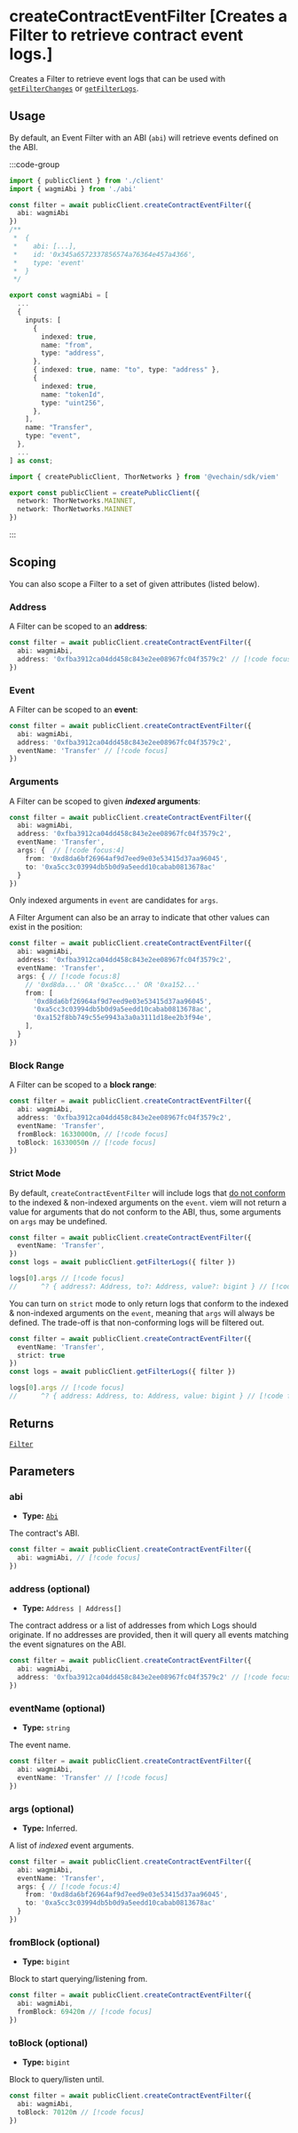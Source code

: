 # createContractEventFilter [Creates a Filter to retrieve contract event logs.]

Creates a Filter to retrieve event logs that can be used with [`getFilterChanges`](/docs/actions/public/getFilterChanges) or [`getFilterLogs`](/docs/actions/public/getFilterLogs).

## Usage

By default, an Event Filter with an ABI (`abi`) will retrieve events defined on the ABI.

:::code-group

```ts [example.ts]
import { publicClient } from './client'
import { wagmiAbi } from './abi'

const filter = await publicClient.createContractEventFilter({
  abi: wagmiAbi
})
/**
 *  {
 *    abi: [...],
 *    id: '0x345a6572337856574a76364e457a4366',
 *    type: 'event'
 *  }
 */
```

```ts [abi.ts]
export const wagmiAbi = [
  ...
  {
    inputs: [
      {
        indexed: true,
        name: "from",
        type: "address",
      },
      { indexed: true, name: "to", type: "address" },
      {
        indexed: true,
        name: "tokenId",
        type: "uint256",
      },
    ],
    name: "Transfer",
    type: "event",
  },
  ...
] as const;
```

```ts [client.ts]
import { createPublicClient, ThorNetworks } from '@vechain/sdk/viem'

export const publicClient = createPublicClient({
  network: ThorNetworks.MAINNET,
  network: ThorNetworks.MAINNET
})
```

:::

## Scoping

You can also scope a Filter to a set of given attributes (listed below).

### Address

A Filter can be scoped to an **address**:

```ts 
const filter = await publicClient.createContractEventFilter({
  abi: wagmiAbi,
  address: '0xfba3912ca04dd458c843e2ee08967fc04f3579c2' // [!code focus]
})
```

### Event

A Filter can be scoped to an **event**:

```ts
const filter = await publicClient.createContractEventFilter({
  abi: wagmiAbi,
  address: '0xfba3912ca04dd458c843e2ee08967fc04f3579c2',
  eventName: 'Transfer' // [!code focus]
})
```

### Arguments

A Filter can be scoped to given **_indexed_ arguments**:

```ts
const filter = await publicClient.createContractEventFilter({
  abi: wagmiAbi,
  address: '0xfba3912ca04dd458c843e2ee08967fc04f3579c2',
  eventName: 'Transfer',
  args: {  // [!code focus:4]
    from: '0xd8da6bf26964af9d7eed9e03e53415d37aa96045',
    to: '0xa5cc3c03994db5b0d9a5eedd10cabab0813678ac'
  }
})
```

Only indexed arguments in `event` are candidates for `args`.

A Filter Argument can also be an array to indicate that other values can exist in the position:

```ts
const filter = await publicClient.createContractEventFilter({
  abi: wagmiAbi,
  address: '0xfba3912ca04dd458c843e2ee08967fc04f3579c2',
  eventName: 'Transfer',
  args: { // [!code focus:8]
    // '0xd8da...' OR '0xa5cc...' OR '0xa152...'
    from: [
      '0xd8da6bf26964af9d7eed9e03e53415d37aa96045', 
      '0xa5cc3c03994db5b0d9a5eedd10cabab0813678ac',
      '0xa152f8bb749c55e9943a3a0a3111d18ee2b3f94e',
    ],
  }
})
```

### Block Range

A Filter can be scoped to a **block range**:

```ts
const filter = await publicClient.createContractEventFilter({
  abi: wagmiAbi,
  address: '0xfba3912ca04dd458c843e2ee08967fc04f3579c2',
  eventName: 'Transfer',
  fromBlock: 16330000n, // [!code focus]
  toBlock: 16330050n // [!code focus]
})
```

### Strict Mode

By default, `createContractEventFilter` will include logs that [do not conform](/docs/glossary/terms#non-conforming-log) to the indexed & non-indexed arguments on the `event`.
viem will not return a value for arguments that do not conform to the ABI, thus, some arguments on `args` may be undefined.

```ts
const filter = await publicClient.createContractEventFilter({
  eventName: 'Transfer',
})
const logs = await publicClient.getFilterLogs({ filter })

logs[0].args // [!code focus]
//      ^? { address?: Address, to?: Address, value?: bigint } // [!code focus]
```

You can turn on `strict` mode to only return logs that conform to the indexed & non-indexed arguments on the `event`, meaning that `args` will always be defined. The trade-off is that non-conforming logs will be filtered out.

```ts 
const filter = await publicClient.createContractEventFilter({
  eventName: 'Transfer',
  strict: true
})
const logs = await publicClient.getFilterLogs({ filter })

logs[0].args // [!code focus]
//      ^? { address: Address, to: Address, value: bigint } // [!code focus]
```

## Returns

[`Filter`](/docs/glossary/types#filter)

## Parameters

### abi

- **Type:** [`Abi`](/docs/glossary/types#abi)

The contract's ABI.

```ts
const filter = await publicClient.createContractEventFilter({
  abi: wagmiAbi, // [!code focus]
})
```

### address (optional)

- **Type:** `Address | Address[]`

The contract address or a list of addresses from which Logs should originate. If no addresses are provided, then it will query all events matching the event signatures on the ABI.

```ts
const filter = await publicClient.createContractEventFilter({
  abi: wagmiAbi,
  address: '0xfba3912ca04dd458c843e2ee08967fc04f3579c2' // [!code focus]
})
```

### eventName (optional)

- **Type:** `string`

The event name.

```ts
const filter = await publicClient.createContractEventFilter({
  abi: wagmiAbi,
  eventName: 'Transfer' // [!code focus]
})
```

### args (optional)

- **Type:** Inferred.

A list of _indexed_ event arguments.

```ts
const filter = await publicClient.createContractEventFilter({
  abi: wagmiAbi,
  eventName: 'Transfer',
  args: { // [!code focus:4]
    from: '0xd8da6bf26964af9d7eed9e03e53415d37aa96045',
    to: '0xa5cc3c03994db5b0d9a5eedd10cabab0813678ac'
  }
})
```

### fromBlock (optional)

- **Type:** `bigint`

Block to start querying/listening from.

```ts
const filter = await publicClient.createContractEventFilter({
  abi: wagmiAbi,
  fromBlock: 69420n // [!code focus]
})
```

### toBlock (optional)

- **Type:** `bigint`

Block to query/listen until.

```ts
const filter = await publicClient.createContractEventFilter({
  abi: wagmiAbi,
  toBlock: 70120n // [!code focus]
})
```
